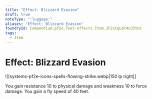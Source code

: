 ```yaml
---
title: "Effect: Blizzard Evasion"
draft: true
noteType: ":luggage:"
aliases: "Effect: Blizzard Evasion"
foundryId: Compendium.pf2e.feat-effects.Item.JF2xCqL6t4UJZtUi
tags:
  - Item
---
```


# Effect: Blizzard Evasion
![[systems-pf2e-icons-spells-flowing-strike.webp|150 lp right]]

You gain resistance 10 to physical damage and weakness 10 to force damage. You gain a fly speed of 40 feet.
